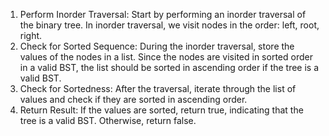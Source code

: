 1. Perform Inorder Traversal: Start by performing an inorder traversal of the binary tree. In inorder traversal, we visit nodes in the order: left, root, right.
2. Check for Sorted Sequence: During the inorder traversal, store the values of the nodes in a list. Since the nodes are visited in sorted order in a valid BST, the list should be sorted in ascending order if the tree is a valid BST.
3. Check for Sortedness: After the traversal, iterate through the list of values and check if they are sorted in ascending order.
4. Return Result: If the values are sorted, return true, indicating that the tree is a valid BST. Otherwise, return false.

